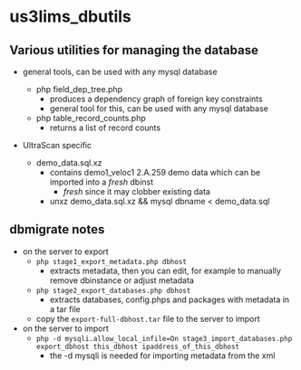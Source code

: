 # us3lims_dbutils

## Various utilities for managing the database

 - general tools, can be used with any mysql database
   - php field_dep_tree.php
     - produces a dependency graph of foreign key constraints
     - general tool for this, can be used with any mysql database
   - php table_record_counts.php
     - returns a list of record counts
     
 - UltraScan specific
   - demo_data.sql.xz
     - contains demo1_veloc1 2.A.259 demo data which can be imported into a *fresh* dbinst
       - *fresh* since it may clobber existing data
     - unxz demo_data.sql.xz && mysql dbname < demo_data.sql

## dbmigrate notes
 - on the server to export
   - ```php stage1_export_metadata.php dbhost```
     - extracts metadata, then you can edit, for example to manually remove dbinstance or adjust metadata
   - ```php stage2_export_databases.php dbhost```
     - extracts databases, config.phps and packages with metadata in a tar file
   - copy the ```export-full-dbhost.tar``` file to the server to import
 - on the server to import 
   - ```php -d mysqli.allow_local_infile=On stage3_import_databases.php export_dbhost this_dbhost ipaddress_of_this_dbhost```
     - the -d mysqli is needed for importing metadata from the xml

